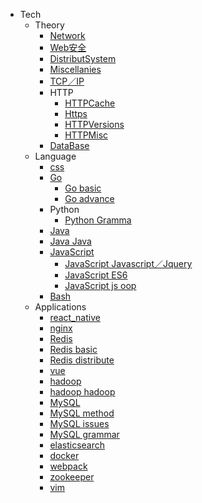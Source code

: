 * Tech
  * Theory
    * [Network](Tech/Theory/network.md)
    * [Web安全](Tech/Theory/web安全.md)
    * [DistributSystem](Tech/Theory/DistributSystem.md)
    * [Miscellanies](Tech/Theory/miscellanies.md)
    * [TCP／IP](Tech/Theory/TCP／IP.md)
    * HTTP
      * [HTTPCache](Tech/Theory/HTTP/HTTP-cache.md)
      * [Https](Tech/Theory/HTTP/https.md)
      * [HTTPVersions](Tech/Theory/HTTP/HTTP-versions.md)
      * [HTTPMisc](Tech/Theory/HTTP/misc.md)
    * [DataBase](Tech/Theory/database.md)
  * Language
    * [css](Tech/Language/css.md)
    * [Go](Tech/Language/Go)
      * [Go basic](Tech/Language/Go/basic.md)
      * [Go advance](Tech/Language/Go/advance.md)
    * Python
      * [Python Gramma](Tech/Language/Python/Gramma.md)
    * [Java](Tech/Language/Java)
    * [Java Java](Tech/Language/Java/Java.md)
    * [JavaScript](Tech/Language/JavaScript)
      * [JavaScript Javascript／Jquery](Tech/Language/JavaScript/Javascript／Jquery.md)
      * [JavaScript ES6](Tech/Language/JavaScript/ES6.md)
      * [JavaScript js oop](Tech/Language/JavaScript/js-oop.md)
    * [Bash](Tech/Language/bash.md)
  * Applications
    * [react_native](Tech/Applications/react_native.md)
    * [nginx](Tech/Applications/nginx.md)
    * [Redis](Tech/Applications/Redis)
    * [Redis basic](Tech/Applications/Redis/basic.md)
    * [Redis distribute](Tech/Applications/Redis/distribute.md)
    * [vue](Tech/Applications/vue.md)
    * [hadoop](Tech/Applications/hadoop)
    * [hadoop hadoop](Tech/Applications/hadoop/hadoop.md)
    * [MySQL](Tech/Applications/MySQL)
    * [MySQL method](Tech/Applications/MySQL/method.md)
    * [MySQL issues](Tech/Applications/MySQL/issues.md)
    * [MySQL grammar](Tech/Applications/MySQL/grammar.md)
    * [elasticsearch](Tech/Applications/elasticsearch.md)
    * [docker](Tech/Applications/docker.md)
    * [webpack](Tech/Applications/webpack.md)
    * [zookeeper](Tech/Applications/zookeeper.md)
    * [vim](vim)
